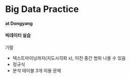 # Big Data Practice
#### at Dongyang
#### 빅데이터 실습 

기말 
- 텍스트마이닝까지(지도시각화 x), 이전 중간 범위 나올 수 있음
- 정규식
- 분석 테이블 3개 이용 문제
